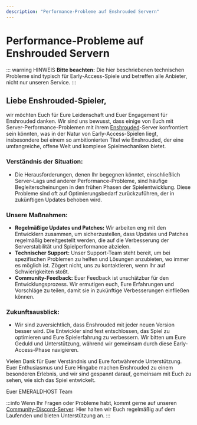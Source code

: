 ```yaml
---
description: "Performance-Probleme auf Enshrouded Servern"
---
```


# Performance-Probleme auf Enshrouded Servern

::: warning HINWEIS
**Bitte beachten:** Die hier beschriebenen technischen Probleme sind typisch für Early-Access-Spiele und betreffen alle Anbieter, nicht nur unseren Service.
:::

## Liebe Enshrouded-Spieler,

wir möchten Euch für Eure Leidenschaft und Euer Engagement für Enshrouded danken. Wir sind uns bewusst, dass einige von Euch mit Server-Performance-Problemen mit ihrem [Enshrouded](https://emeraldhost.de/de/enshrouded-server-mieten?utm_source=documentation&utm_medium=marketing&utm_campaign=performance-probleme-auf-enshrouded-servern)-Server konfrontiert sein könnten, was in der Natur von Early-Access-Spielen liegt, insbesondere bei einem so ambitionierten Titel wie Enshrouded, der eine umfangreiche, offene Welt und komplexe Spielmechaniken bietet.

### Verständnis der Situation:
- Die Herausforderungen, denen Ihr begegnen könntet, einschließlich Server-Lags und anderer Performance-Probleme, sind häufige Begleiterscheinungen in den frühen Phasen der Spielentwicklung. Diese Probleme sind oft auf Optimierungsbedarf zurückzuführen, der in zukünftigen Updates behoben wird.

### Unsere Maßnahmen:
- **Regelmäßige Updates und Patches:** Wir arbeiten eng mit den Entwicklern zusammen, um sicherzustellen, dass Updates und Patches regelmäßig bereitgestellt werden, die auf die Verbesserung der Serverstabilität und Spielperformance abzielen.
- **Technischer Support:** Unser Support-Team steht bereit, um bei spezifischen Problemen zu helfen und Lösungen anzubieten, wo immer es möglich ist. Zögert nicht, uns zu kontaktieren, wenn Ihr auf Schwierigkeiten stoßt.
- **Community-Feedback:** Euer Feedback ist unschätzbar für den Entwicklungsprozess. Wir ermutigen euch, Eure Erfahrungen und Vorschläge zu teilen, damit sie in zukünftige Verbesserungen einfließen können.

### Zukunftsausblick:
- Wir sind zuversichtlich, dass Enshrouded mit jeder neuen Version besser wird. Die Entwickler sind fest entschlossen, das Spiel zu optimieren und Eure Spielerfahrung zu verbessern. Wir bitten um Eure Geduld und Unterstützung, während wir gemeinsam durch diese Early-Access-Phase navigieren.

Vielen Dank für Euer Verständnis und Eure fortwährende Unterstützung. Euer Enthusiasmus und Eure Hingabe machen Enshrouded zu einem besonderen Erlebnis, und wir sind gespannt darauf, gemeinsam mit Euch zu sehen, wie sich das Spiel entwickelt.

Euer EMERALDHOST Team

:::info
Wenn Ihr Fragen oder Probleme habt, kommt gerne auf unseren [Community-Discord-Server](https://discord.com/invite/Gw38Ve3Nqr). Hier halten wir Euch regelmäßig auf dem Laufenden und bieten Unterstützung an.
:::
